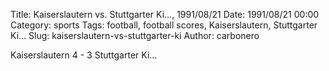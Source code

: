 Title: Kaiserslautern vs. Stuttgarter Ki…, 1991/08/21
Date: 1991/08/21 00:00
Category: sports
Tags: football, football scores, Kaiserslautern, Stuttgarter Ki…
Slug: kaiserslautern-vs-stuttgarter-ki
Author: carbonero


Kaiserslautern 4 - 3 Stuttgarter Ki…
